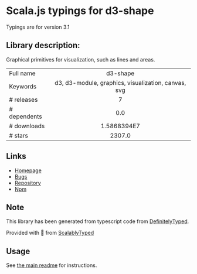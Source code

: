 
# Scala.js typings for d3-shape

Typings are for version 3.1

## Library description:
Graphical primitives for visualization, such as lines and areas.

|                    |                 |
| ------------------ | :-------------: |
| Full name          | d3-shape |
| Keywords           | d3, d3-module, graphics, visualization, canvas, svg |
| # releases         | 7 |
| # dependents       | 0.0 |
| # downloads        | 1.5868394E7 |
| # stars            | 2307.0 |

## Links
- [Homepage](https://d3js.org/d3-shape/)
- [Bugs](https://github.com/d3/d3-shape/issues)
- [Repository](https://github.com/d3/d3-shape)
- [Npm](https://www.npmjs.com/package/d3-shape)
    


## Note
This library has been generated from typescript code from [DefinitelyTyped](https://definitelytyped.org).

Provided with :purple_heart: from [ScalablyTyped](https://github.com/oyvindberg/ScalablyTyped)

## Usage
See [the main readme](../../readme.md) for instructions.


